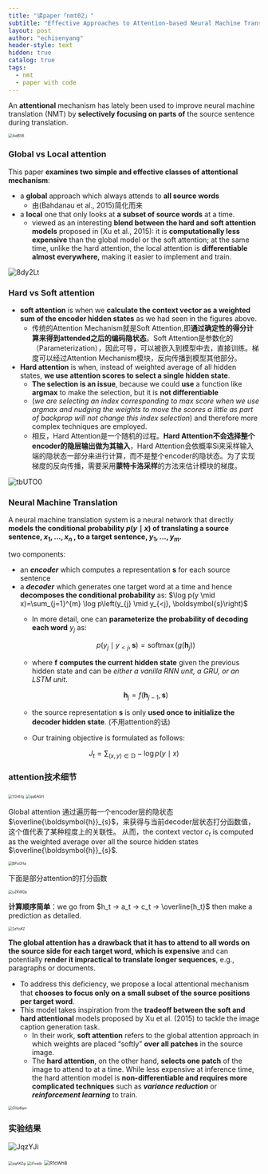 ```yaml
---
title: "读paper「nmt02」"
subtitle: "Effective Approaches to Attention-based Neural Machine Translation, manning 2015"
layout: post
author: "echisenyang"
header-style: text
hidden: true
catalog: true
tags:
  - nmt
  - paper with code
---
```




An **attentional** mechanism has lately been used to improve neural machine translation (NMT) by **selectively focusing on parts of** the source sentence during translation.

<img src="https://gitee.com/echisenyang/GiteeForUpicUse/raw/master/uPic/4idBS6.png" alt="4idBS6" style="zoom:50%;" />



### Global vs Local attention

This paper **examines two simple and effective classes of attentional mechanism**: 

- a **global** approach which always attends to **all source words**
  - 由(Bahdanau et al., 2015)简化而来
- a **local** one that only looks at **a subset of source words** at a time.
  - viewed as an interesting **blend between the hard and soft attention models** proposed in (Xu et al., 2015): it is **computationally less expensive** than the global model or the soft attention; at the same time, unlike the hard attention, the local attention is **differentiable almost everywhere,** making it easier to implement and train.

![8dy2Lt](https://gitee.com/echisenyang/GiteeForUpicUse/raw/master/uPic/8dy2Lt.png)





### Hard vs Soft attention

- **soft attention** is when we **calculate the context vector as a weighted sum of the encoder hidden states** as we had seen in the figures above.
  - 传统的Attention Mechanism就是Soft Attention,即**通过确定性的得分计算来得到attended之后的编码隐状态**。Soft Attention是参数化的（Parameterization），因此可导，可以被嵌入到模型中去，直接训练。梯度可以经过Attention Mechanism模块，反向传播到模型其他部分。
- **Hard attention** is when, instead of weighted average of all hidden states, **we use attention scores to select a single hidden state**. 
  - **The selection is an issue**, because we could **use** a function like **argmax** to make the selection, but it is **not differentiable**
  -  (*we are selecting an index corresponding to max score when we use argmax and nudging the weights to move the scores a little as part of backprop will not change this index selection*) and therefore more complex techniques are employed. 
  - 相反，Hard Attention是一个随机的过程。**Hard Attention不会选择整个encoder的隐层输出做为其输入**，Hard Attention会依概率Si来采样输入端的隐状态一部分来进行计算，而不是整个encoder的隐状态。为了实现梯度的反向传播，需要采用**蒙特卡洛采样**的方法来估计模块的梯度。

![tbUTO0](https://gitee.com/echisenyang/GiteeForUpicUse/raw/master/uPic/tbUTO0.png)



### Neural Machine Translation

A neural machine translation system is a neural network that directly **models the conditional probability $p(y \mid x)$ of translating a source sentence, $x_1 , . . . , x_n$ , to a target sentence, $y_1 , . . . , y_m$.**

two components:

- an ***encoder*** which computes a representation **s** for each source sentence
- a ***decoder*** which generates one target word at a time and hence **decomposes the conditional probability** as: $\log p(y  \mid  x)=\sum_{j=1}^{m} \log p\left(y_{j}  \mid  y_{<j}, \boldsymbol{s}\right)$ 
  - In more detail, one can **parameterize the probability of decoding each word** $y_j$ as:

    $$
p\left(y_{j}  \mid  y_{<j}, \boldsymbol{s}\right)=\operatorname{softmax}\left(g\left(\boldsymbol{h}_{j}\right)\right)
    $$
    
  - where **f** **computes the current hidden state** given the previous hidden state and can be *either a vanilla RNN unit, a GRU, or an LSTM unit*.

    $$
\boldsymbol{h}_{j}=f\left(\boldsymbol{h}_{j-1}, \boldsymbol{s}\right)
    $$
    
  - the source representation **s** is only **used once to initialize the decoder hidden state**. (不用attention的话)
  
  - Our training objective is formulated as follows:

$$
J_{t}=\sum_{(x, y) \in \mathbb{D}}-\log p(y  \mid  x)
$$



### attention技术细节

<img src="https://gitee.com/echisenyang/GiteeForUpicUse/raw/master/uPic/Y0r61g.png" alt="Y0r61g" style="zoom: 50%;" />

<img src="https://gitee.com/echisenyang/GiteeForUpicUse/raw/master/uPic/qq6AGH.png" alt="qq6AGH" style="zoom:50%;" />

Global attention 通过遍历每一个encoder层的隐状态 $\overline{\boldsymbol{h}}_{s}$，来获得与当前decoder层状态打分函数值，这个值代表了某种程度上的关联性。 从而，the context vector $c_t$ is computed as the weighted average over all the source hidden states  $\overline{\boldsymbol{h}}_{s}$.  

<img src="https://gitee.com/echisenyang/GiteeForUpicUse/raw/master/uPic/BPoOHa.png" alt="BPoOHa" style="zoom:50%;" />

下面是部分attention的打分函数

<img src="https://gitee.com/echisenyang/GiteeForUpicUse/raw/master/uPic/uZKWDp.png" alt="uZKWDp" style="zoom:50%;" />

**计算顺序简单**：we go from $h_t → a_t → c_t → \overline{h_t}$ then make a prediction as detailed.

<img src="https://gitee.com/echisenyang/GiteeForUpicUse/raw/master/uPic/2eYoKZ.png" alt="2eYoKZ" style="zoom:50%;" />

**The global attention has a drawback that it has to attend to all words on the source side for each target word, which is expensive** and can potentially **render it impractical to translate longer sequences**, e.g., paragraphs or documents. 

- To address this deﬁciency, we propose a local attentional mechanism that **chooses to focus only on a small subset of the source positions per target word**.
- This model takes inspiration from the **tradeoff between the soft and hard attentional** models proposed by Xu et al. (2015) to tackle the image caption generation task.
  - In their work, **soft attention** refers to the global attention approach in which weights are placed “softly” **over all patches** in the source image. 
  - The **hard attention**, on the other hand, **selects one patch** of the image to attend to at a time. While less expensive at inference time, the hard attention model is **non-differentiable and requires more complicated techniques** such as ***variance reduction*** or ***reinforcement learning*** to train.

<img src="https://gitee.com/echisenyang/GiteeForUpicUse/raw/master/uPic/GVp6qm.png" alt="GVp6qm" style="zoom:50%;" />



### 实验结果

![JqzYJi](https://gitee.com/echisenyang/GiteeForUpicUse/raw/master/uPic/JqzYJi.png)

<img src="https://gitee.com/echisenyang/GiteeForUpicUse/raw/master/uPic/zqAKZg.png" alt="zqAKZg" style="zoom:50%;" />

<img src="https://gitee.com/echisenyang/GiteeForUpicUse/raw/master/uPic/iFsedc.png" alt="iFsedc" style="zoom:50%;" />

<img src="https://gitee.com/echisenyang/GiteeForUpicUse/raw/master/uPic/R1cWn8.png" alt="R1cWn8" style="zoom: 67%;" />

